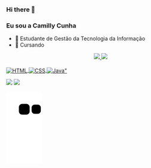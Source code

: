 ### Hi there 👋

### Eu sou a Camilly Cunha

- 🔭 Estudante de Gestão da Tecnologia da Informação
- 🌱 Cursando 
 
<div align="center">
  <a href="https://github.com/camillyac">
  <img height="160em" src="https://github-readme-stats.vercel.app/api?username=camillyac&show_icons=true&theme=synthwave&include_all_commits=true&count_private=true"/>
  <img height="130em" src="https://github-readme-stats.vercel.app/api/top-langs/?username=camillyac&layout=compact&langs_count=7&theme=synthwave"/>
</div>
<div style="display: inline_block"><br>
  <img align="center" alt="HTML" height="30" width="111" src="https://img.shields.io/badge/HTML5-E34F26?style=for-the-badge&logo=html5&logoColor=white">
  <img align="center" alt="CSS" height="30" width="111" src="https://img.shields.io/badge/CSS3-1572B6?style=for-the-badge&logo=css3&logoColor=white">
  <img align="center" alt=Java" height="30" width="111" src="https://img.shields.io/badge/Java-ED8B00?style=for-the-badge&logo=java&logoColor=white">
</div>
  

  <a href = "mailto:gmartins23ustavo@gmail.com"><img src="https://img.shields.io/badge/-Gmail-%23333?style=for-the-badge&logo=gmail&logoColor=white" target="_blank"></a>
  <a href="https://www.linkedin.com/in/camilly-cunha-97b014238/" target="_blank"><img src="https://img.shields.io/badge/-LinkedIn-%230077B5?style=for-the-badge&logo=linkedin&logoColor=white" target="_blank"></a> 
 
  ![Snake animation](https://github.com/GustavoFerMartins/GustavoFerMartins/blob/output/github-contribution-grid-snake.svg)
 
</div>

